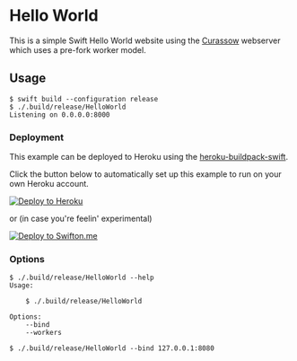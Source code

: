 # Hello World

This is a simple Swift Hello World website using the
[Curassow](https://github.com/kylef/Curassow) webserver which uses a pre-fork worker model.

## Usage

```shell
$ swift build --configuration release
$ ./.build/release/HelloWorld
Listening on 0.0.0.0:8000
```

### Deployment

This example can be deployed to Heroku using the
[heroku-buildpack-swift](https://github.com/kylef/heroku-buildpack-swift).

Click the button below to automatically set up this example to run on your own Heroku account.

[![Deploy to Heroku](https://www.herokucdn.com/deploy/button.png)](https://heroku.com/deploy?template=https://github.com/kylef/Curassow-example-helloworld)

or (in case you're feelin' experimental)

[![Deploy to Swifton.me](https://serve.swifton.me/badge.png)](https://serve.swifton.me/oneclick?repository=https://github.com/SwiftOnMe/swifton-serve-example)

### Options

```shell
$ ./.build/release/HelloWorld --help
Usage:

    $ ./.build/release/HelloWorld

Options:
    --bind
    --workers
```

```shell
$ ./.build/release/HelloWorld --bind 127.0.0.1:8080
```
